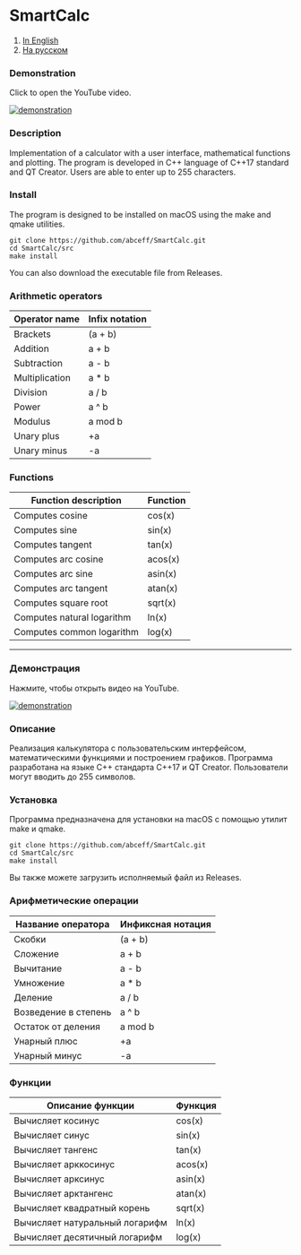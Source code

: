 # SmartCalc
1. [In English](#demonstration)
2. [На русском](#демонстрация)
### Demonstration
Click to open the YouTube video.

[![demonstration](https://img.youtube.com/vi/GPLL3D3H58s/0.jpg)](https://youtu.be/GPLL3D3H58s)

### Description
Implementation of a calculator with a user interface, mathematical functions and plotting. The program is developed in C++ language of C++17 standard and QT Creator.
Users are able to enter up to 255 characters.

### Install
The program is designed to be installed on macOS using the make and qmake utilities.
```
git clone https://github.com/abceff/SmartCalc.git
cd SmartCalc/src
make install
```
You can also download the executable file from Releases.

### Arithmetic operators
| Operator name | Infix notation |
| --------- | ------ |
| Brackets | (a + b) |
| Addition | a + b |
| Subtraction | a - b |
| Multiplication | a * b |
| Division | a / b |
| Power | a ^ b |
| Modulus | a mod b |
| Unary plus | +a |
| Unary minus | -a |

### Functions
| Function description | Function |
| ------ | ------ |
| Computes cosine | cos(x) |
| Computes sine | sin(x) |
| Computes tangent | tan(x) |
| Computes arc cosine | acos(x) |
| Computes arc sine | asin(x) |
| Computes arc tangent | atan(x) |
| Computes square root | sqrt(x) |
| Computes natural logarithm | ln(x) |
| Computes common logarithm | log(x) |
***

### Демонстрация
Нажмите, чтобы открыть видео на YouTube.

[![demonstration](https://img.youtube.com/vi/GPLL3D3H58s/0.jpg)](https://youtu.be/GPLL3D3H58s)

### Описание
Реализация калькулятора с пользовательским интерфейсом, математическими функциями и построением графиков. Программа разработана на языке C++ стандарта C++17 и QT Creator.
Пользователи могут вводить до 255 символов.

### Установка
Программа предназначена для установки на macOS с помощью утилит make и qmake.
```
git clone https://github.com/abceff/SmartCalc.git
cd SmartCalc/src
make install
```
Вы также можете загрузить исполняемый файл из Releases.

### Арифметические операции
| Название оператора | Инфиксная нотация |
| ------ | ------ |
| Скобки | (a + b) |
| Сложение | a + b |
| Вычитание | a - b |
| Умножение | a * b |
| Деление | a / b |
| Возведение в степень | a ^ b |
| Остаток от деления | a mod b |
| Унарный плюс | +a |
| Унарный минус | -a |

### Функции
| Описание функции | Функция |   
| ---------------- | ------- |  
| Вычисляет косинус | cos(x) |   
| Вычисляет синус | sin(x) |  
| Вычисляет тангенс | tan(x) |  
| Вычисляет арккосинус | acos(x) | 
| Вычисляет арксинус | asin(x) | 
| Вычисляет арктангенс | atan(x) |
| Вычисляет квадратный корень | sqrt(x) |
| Вычисляет натуральный логарифм | ln(x) | 
| Вычисляет десятичный логарифм | log(x) |
